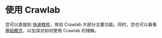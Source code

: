 # 使用 Crawlab

您可以直接到 [快速教程](./quick-tutorial)，体验 Crawlab 大部分主要功能。同时，您也可以看看 [基础概念](./basic-concepts)，以加深对如何使用 Crawlab 的理解。
